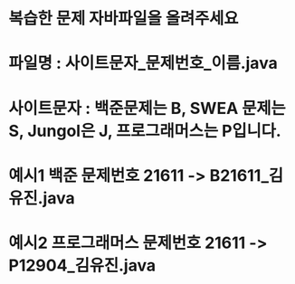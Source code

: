 # 복습한 문제 자바파일을 올려주세요
# 파일명 : 사이트문자_문제번호_이름.java
# 사이트문자 : 백준문제는 B, SWEA 문제는 S, Jungol은 J, 프로그래머스는 P입니다.
# 예시1 백준 문제번호 21611 -> B21611_김유진.java
# 예시2 프로그래머스 문제번호 21611 -> P12904_김유진.java
